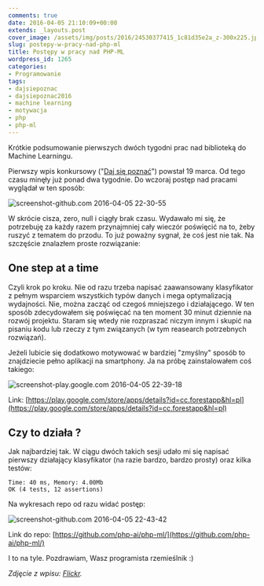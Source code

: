 ```yaml
---
comments: true
date: 2016-04-05 21:10:09+00:00
extends: _layouts.post
cover_image: /assets/img/posts/2016/24530377415_1c81d35e2a_z-300x225.jpg
slug: postepy-w-pracy-nad-php-ml
title: Postępy w pracy nad PHP-ML
wordpress_id: 1265
categories:
- Programowanie
tags:
- dajsiepoznac
- dajsiepoznac2016
- machine learning
- motywacja
- php
- php-ml
---
```


Krótkie podsumowanie pierwszych dwóch tygodni prac nad biblioteką do Machine Learningu.<!-- more -->

Pierwszy wpis konkursowy ("[Daj się poznać](https://itcraftsman.pl/daj-sie-poznac-2016-zaczynamy/)") powstał 19 marca. Od tego czasu minęły już ponad dwa tygodnie. Do wczoraj postęp nad pracami wyglądał w ten sposób:

![screenshot-github.com 2016-04-05 22-30-55](/assets/img/posts/2016/screenshot-github.com-2016-04-05-22-30-55.png)

W skrócie cisza, zero, null i ciągły brak czasu. Wydawało mi się, że potrzebuję za każdy razem przynajmniej cały wieczór poświęcić na to, żeby ruszyć z tematem do przodu. To już poważny sygnał, że coś jest nie tak. Na szczęście znalazłem proste rozwiązanie:


## One step at a time


Czyli krok po kroku. Nie od razu trzeba napisać zaawansowany klasyfikator z pełnym wsparciem wszystkich typów danych i mega optymalizacją wydajności. Nie, można zacząć od czegoś mniejszego i działającego. W ten sposób zdecydowałem się poświęcać na ten moment 30 minut dziennie na rozwój projektu. Staram się wtedy nie rozpraszać niczym innym i skupić na pisaniu kodu lub rzeczy z tym związanych (w tym reasearch potrzebnych rozwiązań).

Jeżeli lubicie się dodatkowo motywować w bardziej "zmyślny" sposób to znajdziecie pełno aplikacji na smartphony. Ja na próbę zainstalowałem coś takiego:

![screenshot-play.google.com 2016-04-05 22-39-18](/assets/img/posts/2016/screenshot-play.google.com-2016-04-05-22-39-18.png)

Link: [https://play.google.com/store/apps/details?id=cc.forestapp&hl=pl](https://play.google.com/store/apps/details?id=cc.forestapp&hl=pl)


## Czy to działa ?


Jak najbardziej tak. W ciągu dwóch takich sesji udało mi się napisać pierwszy działający klasyfikator (na razie bardzo, bardzo prosty) oraz kilka testów:

    
    Time: 40 ms, Memory: 4.00Mb
    OK (4 tests, 12 assertions)


Na wykresach repo od razu widać postęp:

![screenshot-github.com 2016-04-05 22-43-42](/assets/img/posts/2016/screenshot-github.com-2016-04-05-22-43-42.png)

Link do repo: [https://github.com/php-ai/php-ml/](https://github.com/php-ai/php-ml/)



I to na tyle. Pozdrawiam, Wasz programista rzemieślnik :)

*Zdjęcie z wpisu: [Flickr](https://www.flickr.com/photos/nickdm/24530377415/).*
